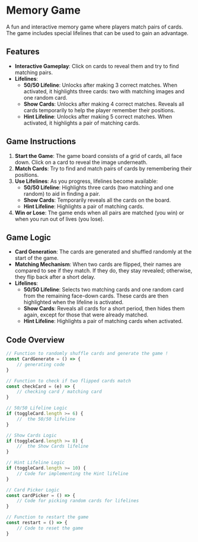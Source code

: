 # Memory Game

A fun and interactive memory game where players match pairs of cards. The game includes special lifelines that can be used to gain an advantage.

## Features

- **Interactive Gameplay**: Click on cards to reveal them and try to find matching pairs.
- **Lifelines**: 
  - **50/50 Lifeline**: Unlocks after making 3 correct matches. When activated, it highlights three cards: two with matching images and one random card.
  - **Show Cards**: Unlocks after making 4 correct matches. Reveals all cards temporarily to help the player remember their positions.
  - **Hint Lifeline**: Unlocks after making 5 correct matches. When activated, it highlights a pair of matching cards.

## Game Instructions

1. **Start the Game**: The game board consists of a grid of cards, all face down. Click on a card to reveal the image underneath.
2. **Match Cards**: Try to find and match pairs of cards by remembering their positions. 
3. **Use Lifelines**: As you progress, lifelines become available:
   - **50/50 Lifeline**: Highlights three cards (two matching and one random) to aid in finding a pair.
   - **Show Cards**: Temporarily reveals all the cards on the board.
   - **Hint Lifeline**: Highlights a pair of matching cards.
4. **Win or Lose**: The game ends when all pairs are matched (you win) or when you run out of lives (you lose).

## Game Logic

- **Card Generation**: The cards are generated and shuffled randomly at the start of the game.
- **Matching Mechanism**: When two cards are flipped, their names are compared to see if they match. If they do, they stay revealed; otherwise, they flip back after a short delay.
- **Lifelines**:
  - **50/50 Lifeline**: Selects two matching cards and one random card from the remaining face-down cards. These cards are then highlighted when the lifeline is activated.
  - **Show Cards**: Reveals all cards for a short period, then hides them again, except for those that were already matched.
  - **Hint Lifeline**: Highlights a pair of matching cards when activated.

## Code Overview

```javascript
// Function to randomly shuffle cards and generate the game !
const CardGenerate = () => {
    // generating code
}

// Function to check if two flipped cards match
const checkCard = (e) => {
    // checking card / matching card
}

// 50/50 Lifeline Logic
if (toggleCard.length >= 6) {
    //  the 50/50 lifeline
}

// Show Cards Logic
if (toggleCard.length >= 8) {
    //  the Show Cards lifeline
}

// Hint Lifeline Logic
if (toggleCard.length >= 10) {
    // Code for implementing the Hint lifeline
}

// Card Picker Logic
const cardPicker = () => {
    // Code for picking random cards for lifelines
}

// Function to restart the game
const restart = () => {
    // Code to reset the game 
}
